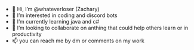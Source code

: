 - 👋 Hi, I’m @whateverloser (Zachary)
- 👀 I’m interested in coding and discord bots 
- 🌱 I’m currently learning java and c#
- 💞️ I’m looking to collaborate on anthing that could help others learn or in productivity
- 📫 you can reach me by dm or comments on my work

<!---
whateverloser/whateverloser is a ✨ special ✨ repository because its `README.md` (this file) appears on your GitHub profile.
You can click the Preview link to take a look at your changes.
--->
